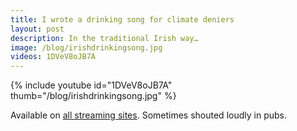 ```yaml
---
title: I wrote a drinking song for climate deniers
layout: post
description: In the traditional Irish way…
image: /blog/irishdrinkingsong.jpg
videos: 1DVeV8oJB7A
---
```


<!-- {% include refrost-style %} -->

{% include youtube id="1DVeV8oJB7A" thumb="/blog/irishdrinkingsong.jpg" %}

Available on [all streaming sites](https://olifro.st/stream). Sometimes shouted loudly in pubs.